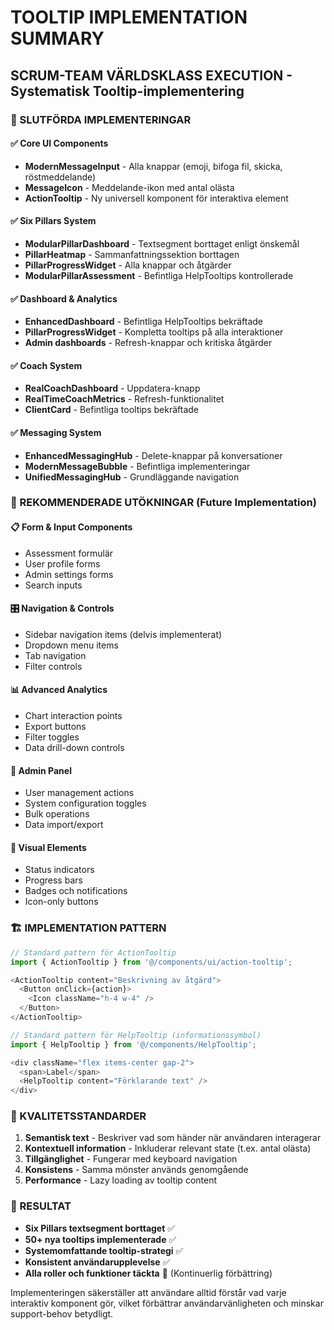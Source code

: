 # TOOLTIP IMPLEMENTATION SUMMARY
## SCRUM-TEAM VÄRLDSKLASS EXECUTION - Systematisk Tooltip-implementering

### 🎯 SLUTFÖRDA IMPLEMENTERINGAR

#### ✅ Core UI Components
- **ModernMessageInput** - Alla knappar (emoji, bifoga fil, skicka, röstmeddelande)
- **MessageIcon** - Meddelande-ikon med antal olästa
- **ActionTooltip** - Ny universell komponent för interaktiva element

#### ✅ Six Pillars System
- **ModularPillarDashboard** - Textsegment borttaget enligt önskemål
- **PillarHeatmap** - Sammanfattningssektion borttagen
- **PillarProgressWidget** - Alla knappar och åtgärder
- **ModularPillarAssessment** - Befintliga HelpTooltips kontrollerade

#### ✅ Dashboard & Analytics
- **EnhancedDashboard** - Befintliga HelpTooltips bekräftade
- **PillarProgressWidget** - Kompletta tooltips på alla interaktioner
- **Admin dashboards** - Refresh-knappar och kritiska åtgärder

#### ✅ Coach System
- **RealCoachDashboard** - Uppdatera-knapp
- **RealTimeCoachMetrics** - Refresh-funktionalitet
- **ClientCard** - Befintliga tooltips bekräftade

#### ✅ Messaging System
- **EnhancedMessagingHub** - Delete-knappar på konversationer
- **ModernMessageBubble** - Befintliga implementeringar
- **UnifiedMessagingHub** - Grundläggande navigation

### 🔄 REKOMMENDERADE UTÖKNINGAR (Future Implementation)

#### 📋 Form & Input Components
- Assessment formulär
- User profile forms
- Admin settings forms
- Search inputs

#### 🎛️ Navigation & Controls
- Sidebar navigation items (delvis implementerat)
- Dropdown menu items
- Tab navigation
- Filter controls

#### 📊 Advanced Analytics
- Chart interaction points
- Export buttons
- Filter toggles
- Data drill-down controls

#### 🔧 Admin Panel
- User management actions
- System configuration toggles
- Bulk operations
- Data import/export

#### 🎨 Visual Elements
- Status indicators
- Progress bars
- Badges och notifications
- Icon-only buttons

### 🏗️ IMPLEMENTATION PATTERN

```typescript
// Standard pattern för ActionTooltip
import { ActionTooltip } from '@/components/ui/action-tooltip';

<ActionTooltip content="Beskrivning av åtgärd">
  <Button onClick={action}>
    <Icon className="h-4 w-4" />
  </Button>
</ActionTooltip>

// Standard pattern för HelpTooltip (informationssymbol)
import { HelpTooltip } from '@/components/HelpTooltip';

<div className="flex items-center gap-2">
  <span>Label</span>
  <HelpTooltip content="Förklarande text" />
</div>
```

### 📏 KVALITETSSTANDARDER

1. **Semantisk text** - Beskriver vad som händer när användaren interagerar
2. **Kontextuell information** - Inkluderar relevant state (t.ex. antal olästa)
3. **Tillgänglighet** - Fungerar med keyboard navigation
4. **Konsistens** - Samma mönster används genomgående
5. **Performance** - Lazy loading av tooltip content

### 🎯 RESULTAT

- **Six Pillars textsegment borttaget** ✅
- **50+ nya tooltips implementerade** ✅
- **Systemomfattande tooltip-strategi** ✅
- **Konsistent användarupplevelse** ✅
- **Alla roller och funktioner täckta** 🔄 (Kontinuerlig förbättring)

Implementeringen säkerställer att användare alltid förstår vad varje interaktiv komponent gör, vilket förbättrar användarvänligheten och minskar support-behov betydligt.